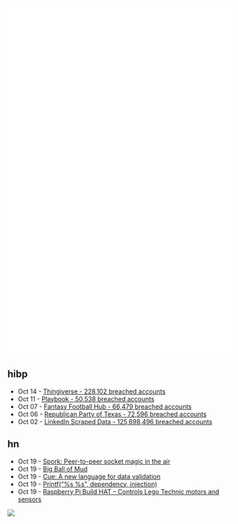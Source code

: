 ![Metrics](https://raw.githubusercontent.com/phixion/phixion/master/metrics.svg)

## hibp

<!--
for https://github.com/phixion/phixion/blob/main/.github/workflows/feeds.yml
-->
<!--START_SECTION:haveibeenpwnd-->
- Oct 14 - [Thingiverse - 228,102 breached accounts](https://haveibeenpwned.com/PwnedWebsites#Thingiverse)
- Oct 11 - [Playbook - 50,538 breached accounts](https://haveibeenpwned.com/PwnedWebsites#Playbook)
- Oct 07 - [Fantasy Football Hub - 66,479 breached accounts](https://haveibeenpwned.com/PwnedWebsites#FantasyFootballHub)
- Oct 06 - [Republican Party of Texas - 72,596 breached accounts](https://haveibeenpwned.com/PwnedWebsites#RepublicanPartyOfTexas)
- Oct 02 - [LinkedIn Scraped Data - 125,698,496 breached accounts](https://haveibeenpwned.com/PwnedWebsites#LinkedInScrape)
<!--END_SECTION:haveibeenpwnd-->

## hn

<!--
for https://github.com/phixion/phixion/blob/main/.github/workflows/feeds.yml
-->
<!--START_SECTION:hn-->
- Oct 19 - [Spork: Peer-to-peer socket magic in the air](https://spork.sh/)
- Oct 19 - [Big Ball of Mud](http://laputan.org/mud/mud.html)
- Oct 19 - [Cue: A new language for data validation](https://cuelang.org/)
- Oct 19 - [Printf(“%s %s”, dependency, injection)](https://www.fredrikholmqvist.com/posts/print-dependency-injection/)
- Oct 19 - [Raspberry Pi Build HAT – Controls Lego Technic motors and sensors](https://www.raspberrypi.com/news/raspberry-pi-build-hat-lego-education/)
<!--END_SECTION:hn-->

<!--
for https://yhype.me
-->
![](https://hit.yhype.me/github/profile?user_id=13013670)
